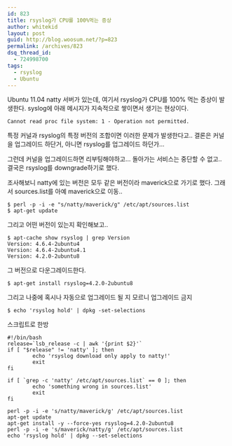 ```yaml
---
id: 823
title: rsyslog가 CPU를 100%먹는 증상
author: whitekid
layout: post
guid: http://blog.woosum.net/?p=823
permalink: /archives/823
dsq_thread_id:
  - 724998700
tags:
  - rsyslog
  - Ubuntu
---
```

Ubuntu 11.04 natty 서버가 있는데, 여기서 rsyslog가 CPU를 100% 먹는 증상이 발생한다. syslog에 아래 메시지가 지속적으로 쌓이면서 생기는 현상이다.

    Cannot read proc file system: 1 - Operation not permitted.

특정 커널과 rsyslog의 특정 버전의 조합이면 이러한 문제가 발생한다고.. 결론은 커널을 업그레이드 하단거, 아니면 rsyslog를 업그레이드 하던가...

그런데 커널을 업그레이드하면 리부팅해야하고... 돌아가는 서비스는 중단할 수 없고.. 결국은 rsyslog를 downgrade하기로 했다.

조사해보니 natty에 있는 버전은 모두 같은 버전이라 maverick으로 가기로 했다. 그래서 sources.list를 아예 maverick으로 이동..

    $ perl -p -i -e "s/natty/maverick/g" /etc/apt/sources.list
    $ apt-get update

그리고 어떤 버전이 있는지 확인해보고..

    $ apt-cache show rsyslog | grep Version
    Version: 4.6.4-2ubuntu4
    Version: 4.6.4-2ubuntu4.1
    Version: 4.2.0-2ubuntu8

그 버전으로 다운그레이드한다.

    $ apt-get install rsyslog=4.2.0-2ubuntu8

그리고 나중에 혹시나 자동으로 업그레이드 될 지 모르니 업그레이드 금지

    $ echo 'rsyslog hold' | dpkg -set-selections

스크립트로 한방

    #!/bin/bash
    release=`lsb_release -c | awk '{print $2}'`
    if [ "$release" != 'natty' ]; then
            echo 'rsyslog download only apply to natty!'
            exit
    fi

    if [ `grep -c 'natty' /etc/apt/sources.list` == 0 ]; then
            echo 'something wrong in sources.list'
            exit
    fi

    perl -p -i -e 's/natty/maverick/g' /etc/apt/sources.list
    apt-get update
    apt-get install -y --force-yes rsyslog=4.2.0-2ubuntu8
    perl -p -i -e 's/maverick/natty/g' /etc/apt/sources.list
    echo 'rsyslog hold' | dpkg --set-selections